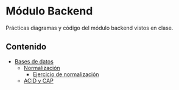 # Módulo Backend

Prácticas diagramas y código del módulo backend vistos en clase.

## Contenido

- [Bases de datos](1-Bases_de_datos/README.md)
  - [Normalización](1-Bases_de_datos/Normalizaci%C3%B3%B3n/README.md)
    - [Ejercicio de normalización](1-Bases_de_datos/Normalizacion/Ejercicio_de_normalizacion.md)
  - [ACID y CAP](1-Bases_de_datos/ACID_y_CAP/README.md)
